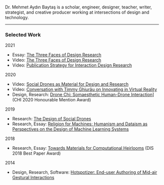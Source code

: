 Dr. Mehmet Aydın Baytaş is a scholar, engineer, designer, teacher, writer, strategist, and creative producer working at intersections of design and technology.

---

### Selected Work

2021

- Essay: [The Three Faces of Design Research](https://www.designdisciplin.com/the-three-faces-of-design-research/)
- Video: [The Three Faces of Design Research](https://youtu.be/CIKtqj389dI)
- Video: [Publication Strategy for Interaction Design Research](https://youtu.be/eoOrOZymdmg)

2020

- Video: [Social Drones as Material for Design and Research](https://youtu.be/V3NFn936gzY)
- Video: [Conversation with Timmy Ghiurãu on Innovating in Virtual Reality](https://youtu.be/jMaEjm7L_wU)
- Design, Research: [Drone Chi: Somaesthetic Human-Drone Interaction](research/pub/2020_CHI_Drone_Chi.pdf)] (CHI 2020 Honourable Mention Award)

2019

- Research: [The Design of Social Drones](research/pub/2019_CHI_Drones.pdf)
- Research, Essay: [Religion for Machines: Humanism and Dataism as Perspectives on the Design of Machine Learning Systems](pub/2019_CHI_WS_HCML_Religion.pdf)

2018

- Research, Essay: [Towards Materials for Computational Heirlooms](research/pub/2018_DIS_Heirlooms.pdf) (DIS 2018 Best Paper Award)

2014

- Design, Research, Software: [Hotspotizer: End-user Authoring of Mid-air Gestural Interactions](research/pub/2014_NordiCHI_Hotspotizer.pdf)
